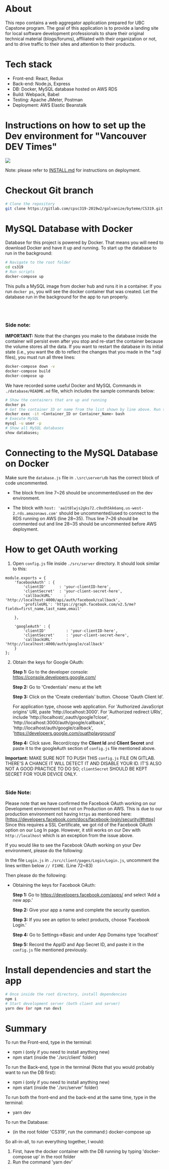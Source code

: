 # About
This repo contains a web aggregator applicatiion prepared for UBC Capstone program. The goal of this application is to provide a landing site for local software development professionals to share their original technical material (blogs/forums), affliiated with their organization or not, and to drive traffic to their sites and attention to their products.

# Tech stack 
- Front-end: React, Redux
- Back-end: Node.js, Express
- DB: Docker, MySQL database hosted on AWS RDS
- Build: Webpack, Babel
- Testing: Apache JMeter, Postman
- Deployment: AWS Elastic Beanstalk


# Instructions on how to set up the Dev environment for **"Vancouver DEV Times"**

![](src/client/assets/screenshot.jpg)

Note: please refer to [INSTALL.md](https://gitlab.com/cpsc319-2019w2/galvanize/byteme/CS319/-/blob/master/INSTALL.md) for instructions on deployment. 

# Checkout Git branch

```bash
# Clone the repository
git clone https://gitlab.com/cpsc319-2019w2/galvanize/byteme/CS319.git
```

# MySQL Database with Docker

Database for this project is powered by Docker. That means you will need to download Docker and have it up and running.
To start up the database to run in the background:

```bash
# Navigate to the root folder
cd cs319
# Run scripts
docker-compose up
```

This pulls a MySQL image from docker hub and runs it in a container. If you run `docker ps`, you will see the docker container that was created.
Let the database run in the background for the app to run properly.

<br/><br/>
### Side note:

**IMPORTANT:** Note that the changes you make to the database inside the container will persist even after you stop and re-start the container because the volume stores all the data.
If you want to restart the database in its initial state (i.e., you want the db to reflect the changes that you made in the *.sql files), you must run all three lines:

```bash
docker-compose down -v
docker-compose build
docker-compose up
```

We have recorded some useful Docker and MySQL Commands in `./database/README.md` file, which includes the sample commands below:

```bash
# Show the containers that are up and running
docker ps
# Get the container ID or name from the list shown by line above. Run the following to go inside the container
docker exec -it <Container_ID or Container_Name> bash
# Execute MySQL
mysql -u user -p
# Show all MySQL databases
show databases;
```

# Connecting to the MySQL Database on Docker

Make sure the `database.js` file in `.\src\server\db` has the correct block of code uncommented.


*  The block from line 7~26 should be uncommented/used on the dev environment.

*  The block with `host: 'aa1t8lwjs2gks72.c9xdh5kk6anq.us-west-2.rds.amazonaws.com'` should be uncommented/used to connect to the RDS running on AWS (line 28~35). Thus line 7~26 should be commented out and line 28~35 should be uncommented before AWS deployment.

# How to get OAuth working

1. Open `config.js` file inside `./src/server` directory. It should look similar to this:
```
module.exports = {
    'facebookAuth' : {
        'clientID'      : 'your-clientID-here',
        'clientSecret'  : 'your-client-secret-here',
        'callbackURL'     : 'http://localhost:4000/api/auth/facebook/callback',
        'profileURL': 'https://graph.facebook.com/v2.5/me?fields=first_name,last_name,email'

    },

    'googleAuth' : {
        'clientID'         : 'your-clientID-here',
        'clientSecret'     : 'your-client-secret-here',
        'callbackURL'      : 'http://localhost:4000/auth/google/callback'
    }
};
```
2. Obtain the keys for Google OAuth:

    **Step 1:** Go to the developer console: https://console.developers.google.com/
    
    **Step 2:** Go to 'Credentials' menu at the left
    
    **Step 3:** Click on the ‘Create credentials’ button. Choose ‘Oauth Client Id’.
    
    For application type, choose web application. For 'Authorized JavaScript origins' URI, paste 'http://localhost:3000'.
    For 'Authorized redirect URIs', include 'http://localhost/_oauth/google?close', 'http://localhost:3000/auth/google/callback', 'http://localhost/auth/google/callback', 'https://developers.google.com/ouathplayground'
    
    **Step 4:** Click save. Record/copy the **Client Id** and **Client Secret** and paste it to the googleAuth section of `config.js` file mentioned above.

**Important:** MAKE SURE NOT TO PUSH THIS `config.js` FILE ON GITLAB. THERE'S A CHANCE IT WILL DETECT IT AND DISABLE YOUR ID. IT'S ALSO NOT A GOOD PRACTICE TO DO SO; `clientSecret` SHOULD BE KEPT SECRET FOR YOUR DEVICE ONLY.
<br/><br/>
### Side Note:

Please note that we have confirmed the Facebook OAuth working on our Development environment but not on Production on AWS.
This is due to our production environment not having `https` as mentioned here: [https://developers.facebook.com/docs/facebook-login/security/#https]
Since this requires a SSL Certificate, we got rid of the Facebook OAuth option on our Log In page.
However, it still works on our Dev with `http://localhost` which is an exception from the issue above.

If you would like to see the Facebook OAuth working on your Dev environment, please do the following:

In the file `Login.js` in `./src/client/pages/Login/Login.js`, uncomment the lines written below `// FIXME`. (Line 72~83)

Then please do the following:

*  Obtaining the keys for Facebook OAuth:

    **Step 1:** Go to https://developers.facebook.com/apps/ and select ‘Add a new app.’
    
    **Step 2:** Give your app a name and complete the security question.
    
    **Step 3:** If you see an option to select products, choose ‘Facebook Login.’
    
    **Step 4:** Go to Settings->Basic and under App Domains type ‘localhost’
    
    **Step 5:** Record the AppID and App Secret ID, and paste it in the `config.js` file mentioned previously.


# Install dependencies and start the app

```bash
# Once inside the root directory, install dependencies
npm i
# Start development server (both client and server)
yarn dev (or npm run dev)
```

# Summary

To run the Front-end, type in the terminal:
- npm i (only if you need to install anything new)
- npm start (inside the './src/client' folder)

To run the Back-end, type in the terminal (Note that you would probably want to run the DB first):
- npm i (only if you need to install anything new)
- npm start (inside the './src/server' folder)

To run both the front-end and the back-end at the same time, type in the terminal:
- yarn dev

To run the Database:
- (in the root folder 'CS319', run the command:) docker-compose up

So all-in-all, to run everything together, I would:
1. First, have the docker container with the DB running by typing 'docker-compose up' in the root folder
2. Run the command 'yarn dev'

